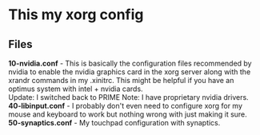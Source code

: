 # This my xorg config
## Files
**10-nvidia.conf** - This is basically the configuration files recommended by nvidia to enable the nvidia graphics card in the xorg server along with the xrandr commands in my .xinitrc. This might be helpful if you have an optimus system with intel + nvidia cards.  
Update: I switched back to PRIME
Note: I have proprietary nvidia drivers.  
**40-libinput.conf** - I probably don't even need to configure xorg for my mouse and keyboard to work but nothing wrong with just making it sure.
**50-synaptics.conf** - My touchpad configuration with synaptics.
